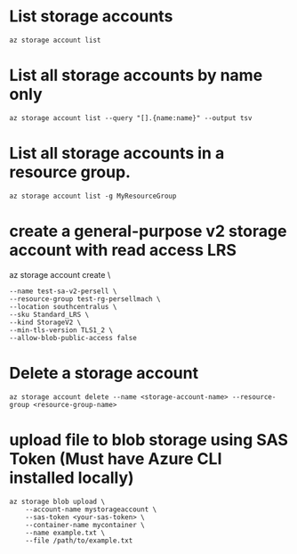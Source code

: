 # List storage accounts
```shell
az storage account list
```

# List all storage accounts by name only
```shell
az storage account list --query "[].{name:name}" --output tsv
```

# List all storage accounts in a resource group.
```shell
az storage account list -g MyResourceGroup
```

# create a general-purpose v2 storage account with read access LRS
az storage account create \
```shell
--name test-sa-v2-persell \
--resource-group test-rg-persellmach \
--location southcentralus \
--sku Standard_LRS \
--kind StorageV2 \
--min-tls-version TLS1_2 \
--allow-blob-public-access false
```

# Delete a storage account
```shell
az storage account delete --name <storage-account-name> --resource-group <resource-group-name>
```

# upload file to blob storage using SAS Token (Must have Azure CLI installed locally)
```shell
az storage blob upload \
    --account-name mystorageaccount \
    --sas-token <your-sas-token> \
    --container-name mycontainer \
    --name example.txt \
    --file /path/to/example.txt
```

